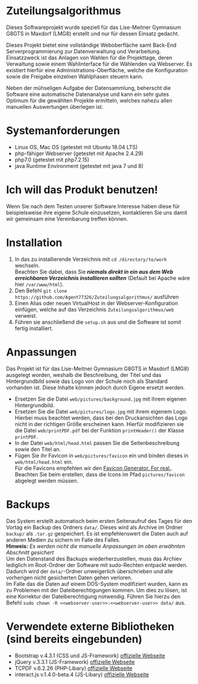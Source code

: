 # Zuteilungsalgorithmus
Dieses Softwareprojekt wurde speziell für das Lise-Meitner Gymnasium G8GTS in Maxdorf (LMG8) erstellt und nur für dessen Einsatz gedacht.

Dieses Projekt bietet eine vollständige Weboberfläche samt Back-End Serverprogrammierung zur Datenverwaltung und Verarbeitung. Einsatzzweck ist das Anlagen von Wahlen für die Projekttage, deren Verwaltung sowie einem Wahlinterface für die Wählenden via Webserver. Es existiert hierfür eine Administrations-Oberfläche, welche die Konfiguration sowie die Freigabe einzelnen Wahlphasen steuern kann.

Neben der mühseligen Aufgabe der Datensammlung, beherscht die Software eine automatische Datenanalyse und kann ein sehr gutes Optimum für die gewählten Projekte ermitteln, welches nahezu allen manuellen Auswertungen überlegen ist.

# Systemanforderungen
- Linux OS, Mac OS (getestet mit Ubuntu 18.04 LTS)
- php-fähiger Webserver (getestet mit Apache 2.4.29)
- php7.0 (getestet mit php7.2.15)
- java Runtime Environment (getestet mit java 7 und 8)

# Ich will das Produkt benutzen!
Wenn Sie nach dem Testen unserer Software Interesse haben diese für beispielsweise ihre eigene Schule einzusetzen, kontaktieren Sie uns damit wir gemeinsam eine Vereinbarung treffen können.

# Installation
1. In das zu installierende Verzeichnis mit `cd /directory/to/work` wechseln.  
Beachten Sie dabei, dass Sie _**niemals direkt in ein aus dem Web erreichbaren Verzeichnis installieren sollten**_ (Default bei Apache wäre hier `/var/www/html`).
2. Den Befehl `git clone https://github.com/Agent77326/Zuteilungsalgorithmus/` ausführen
3. Einen Alias oder neuen VirtualHost in der Webserver-Konfiguration einfügen, welche auf das Verzeichnis `Zuteilungsalgorithmus/web` verweist.
4. Führen sie anschließend die `setup.sh` aus und die Software ist somit fertig installiert.

# Anpassungen
Das Projekt ist für das Lise-Meitner Gymnasium G8GTS in Maxdorf (LMG8) ausgelegt worden, weshalb die Beschreibung, der Titel und das Hintergrundbild sowie das Logo von der Schule noch als Standard vorhanden ist.
Diese Inhalte können jedoch durch Eigene ersetzt werden.
- Ersetzen Sie die Datei `web/pictures/background.jpg` mit ihrem eigenen Hintergrundbild.
- Ersetzen Sie die Datei `web/pictures/logo.jpg` mit ihrem eigenem Logo.
Hierbei muss beachtet werden, dass bei den Druckansichten das Logo nicht in der richtigen Größe erscheinen kann.
Hierfür modifizieren sie die Datei  `web/printPDF.pdf` bei der Funktion `printHeader()` der Klasse `printPDF`.  
- In der Datei `web/html/head.html` passen Sie die Seitenbeschreibung sowie den Titel an.
- Fügen Sie ihr Favicon in `web/pictures/favicon` ein und binden dieses in `web/html/head.html` ein.  
Für die Favicons empfehlen wir den [Favicon Generator. For real.](https://realfavicongenerator.net/).
Beachten Sie beim erstellen, dass die Icons im Pfad `pictures/favicon` abgelegt werden müssen.

# Backups
Das System erstellt automatisch beim ersten Seitenaufruf des Tages für den Vortag ein Backup des Ordners `data/`.
Dieses wird als Archive im Ordner `backup/` als `.tar.gz` gespeichert.
Es ist empfehlenswert die Daten auch auf anderen Medien zu sichern im Falle des Falles.  
**Hinweis:** _Es werden nicht die manuelle Anpassungen im oben erwähnten Abschnitt gesichert_  
Um den Datenstand des Backups wiederherzustellen, muss das Archiev lediglich im Root-Ordner der Software mit sudo-Rechten entpackt werden.
Dadurch wird der `data/`-Ordner unweigerlich überschrieben und alle vorherigen nicht gesicherten Daten gehen verloren.  
Im Falle das die Daten auf einem DOS-System modifiziert wurden, kann es zu Problemen mit der Dateiberechtigungen kommen.
Um dies zu lösen, ist eine Korrektur der Dateiberechtigung notwendig.
Führen Sie hierzu den Befehl `sudo chown -R <<webserver-user>>:<<webserver-user>> data/` aus.

# Verwendete externe Bibliotheken (sind bereits eingebunden)
- Bootstrap v.4.3.1 (CSS und JS-Framework) [offizielle Webseite](https://getbootstrap.com/)
- jQuery v.3.3.1 (JS-Framework) [offizielle Webseite](https://jquery.com/)
- TCPDF v.6.2.26 (PHP-Libary) [offizielle Webseite](https://tcpdf.org/)
- interact.js v.1.4.0-beta.4 (JS-Libary) [offizielle Webseite](http://interactjs.io/)
